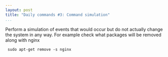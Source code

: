 ```yaml
---
layout: post
title: "Daily commands #3: Command simulation"
...
```


Perform a simulation of events that would occur but do not actually change the
system in any way. For example check what packages will be removed along with
nginx

~~~~~~~~~~~~~~~~~~~~~~~~~~~~~~~~~~~~~~~~~~~~~~~~~~~~~~~~~~~~~~~~~~~~~~~~~~~~~~~~
 sudo apt-get remove -s nginx
~~~~~~~~~~~~~~~~~~~~~~~~~~~~~~~~~~~~~~~~~~~~~~~~~~~~~~~~~~~~~~~~~~~~~~~~~~~~~~~~
